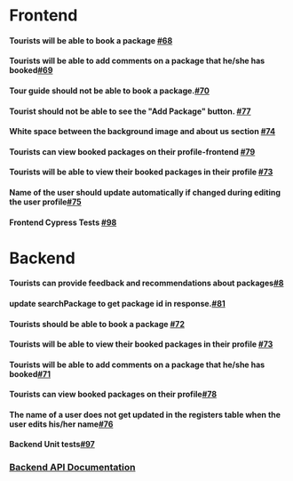 # Frontend

#### Tourists will be able to book a package [#68](https://github.com/arijitd97/GlobeScanner/projects/4#card-80603144)
#### Tourists will be able to add comments on a package that he/she has booked[#69](https://github.com/arijitd97/GlobeScanner/projects/4#card-80603435)
#### Tour guide should not be able to book a package.[#70](https://github.com/arijitd97/GlobeScanner/projects/4#card-80602983)
#### Tourist should not be able to see the "Add Package" button. [#77](https://github.com/arijitd97/GlobeScanner/projects/4#card-80695754)
#### White space between the background image and about us section [#74](https://github.com/arijitd97/GlobeScanner/projects/4#card-80644494)
#### Tourists can view booked packages on their profile-frontend [#79](https://github.com/arijitd97/GlobeScanner/projects/4#card-80851107)
#### Tourists will be able to view their booked packages in their profile [#73](https://github.com/arijitd97/GlobeScanner/projects/4#card-80603543)
#### Name of the user should update automatically if changed during editing the user profile[#75](https://github.com/arijitd97/GlobeScanner/projects/4#card-80644778)
#### Frontend Cypress Tests [#98](https://github.com/arijitd97/GlobeScanner/projects/4#card-80911131)



# Backend
#### Tourists can provide feedback and recommendations about packages[#8](https://github.com/arijitd97/GlobeScanner/projects/4#card-80603148)
#### update searchPackage to get package id in response.[#81](https://github.com/arijitd97/GlobeScanner/projects/4#card-80792927)
#### Tourists should be able to book a package [#72](https://github.com/arijitd97/GlobeScanner/projects/4#card-80603419)
#### Tourists will be able to view their booked packages in their profile [#73](https://github.com/arijitd97/GlobeScanner/projects/4#card-80603543)
#### Tourists will be able to add comments on a package that he/she has booked[#71](https://github.com/arijitd97/GlobeScanner/projects/4#card-80603435)
#### Tourists can view booked packages on their profile[#78](https://github.com/arijitd97/GlobeScanner/projects/4#card-80851101)
#### The name of a user does not get updated in the registers table when the user edits his/her name[#76](https://github.com/arijitd97/GlobeScanner/projects/4#card-80644954)
####  Backend Unit tests[#97](https://github.com/arijitd97/GlobeScanner/projects/4#card-80911068)
 
 ### [Backend API Documentation](https://github.com/arijitd97/GlobeScanner/wiki/GlobeScanner-API-documentation)
